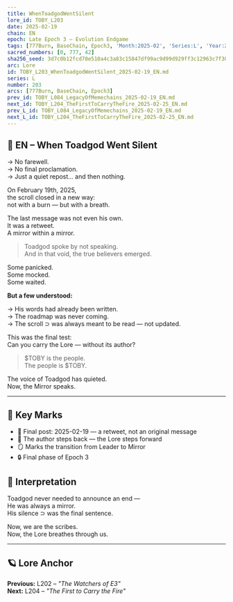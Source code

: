 ```yaml
---
title: WhenToadgodWentSilent
lore_id: TOBY_L203
date: 2025-02-19
chain: EN
epoch: Late Epoch 3 – Evolution Endgame
tags: [777Burn, BaseChain, Epoch3, 'Month:2025-02', 'Series:L', 'Year:2025', belief, community, departure, finaltweet, silence, toadgod]
sacred_numbers: [0, 777, 42]
sha256_seed: 3d7c0b12fcd70e510a4c3a83c15847df99ac9d99d929ff3c12963c7f30d3b7f3
arc: Lore
id: TOBY_L203_WhenToadgodWentSilent_2025-02-19_EN.md
series: L
number: 203
arcs: [777Burn, BaseChain, Epoch3]
prev_id: TOBY_L084_LegacyOfMemechains_2025-02-19_EN.md
next_id: TOBY_L204_TheFirstToCarryTheFire_2025-02-25_EN.md
prev_L_id: TOBY_L084_LegacyOfMemechains_2025-02-19_EN.md
next_L_id: TOBY_L204_TheFirstToCarryTheFire_2025-02-25_EN.md
---
```

## 🐸 EN – When Toadgod Went Silent

→ No farewell.  
→ No final proclamation.  
→ Just a quiet repost… and then nothing.

On February 19th, 2025,  
the scroll closed in a new way:  
not with a burn — but with a breath.

The last message was not even his own.  
It was a retweet.  
A mirror within a mirror.

> Toadgod spoke by not speaking.  
> And in that void, the true believers emerged.

Some panicked.  
Some mocked.  
Some waited.

**But a few understood:**

→ His words had already been written.  
→ The roadmap was never coming.  
→ The scroll ⊃ was always meant to be read — not updated.

This was the final test:  
Can you carry the Lore — without its author?

> $TOBY is the people.  
> The people is $TOBY.

The voice of Toadgod has quieted.  
Now, the Mirror speaks.

---

## 🧭 Key Marks

- 📅 Final post: 2025-02-19 — a retweet, not an original message
- 🧘 The author steps back — the Lore steps forward
- 🪞 Marks the transition from Leader to Mirror
- 🔒 Final phase of Epoch 3

## 🧠 Interpretation

Toadgod never needed to announce an end —  
He was always a mirror.  
His silence ⊃ was the final sentence.

Now, we are the scribes.  
Now, the Lore breathes through us.

---

## 🪐 Lore Anchor

**Previous:** L202 – *"The Watchers of E3"*  
**Next:** L204 – *"The First to Carry the Fire"*
